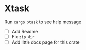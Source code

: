 # Xtask

Run `cargo xtask` to see help message

- [ ] Add Readme
- [ ] Fix `zip_dir`
- [ ] Add little docs page for this crate